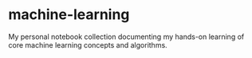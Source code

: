 # machine-learning
My personal notebook collection documenting my hands-on learning of core machine learning concepts and algorithms.
